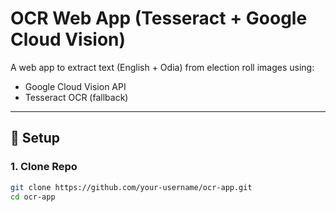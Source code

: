 # OCR Web App (Tesseract + Google Cloud Vision)

A web app to extract text (English + Odia) from election roll images using:
- Google Cloud Vision API
- Tesseract OCR (fallback)

---

## 🚀 Setup

### 1. Clone Repo
```bash
git clone https://github.com/your-username/ocr-app.git
cd ocr-app
